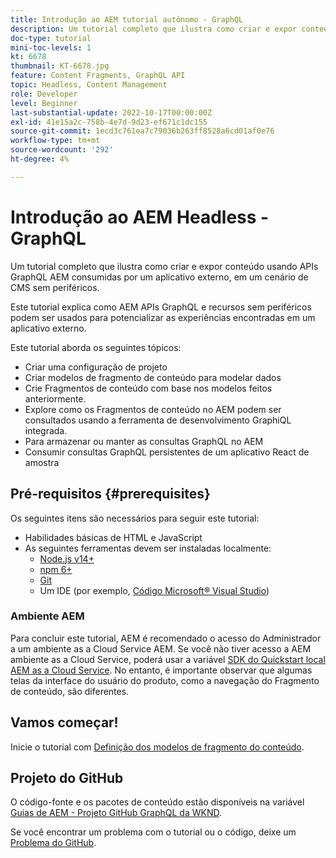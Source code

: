 ```yaml
---
title: Introdução ao AEM tutorial autônomo - GraphQL
description: Um tutorial completo que ilustra como criar e expor conteúdo usando APIs GraphQL AEM.
doc-type: tutorial
mini-toc-levels: 1
kt: 6678
thumbnail: KT-6678.jpg
feature: Content Fragments, GraphQL API
topic: Headless, Content Management
role: Developer
level: Beginner
last-substantial-update: 2022-10-17T00:00:00Z
exl-id: 41e15a2c-758b-4e7d-9d23-ef671c1dc155
source-git-commit: 1ecd3c761ea7c79036b263ff8528a6cd01af0e76
workflow-type: tm+mt
source-wordcount: '292'
ht-degree: 4%

---
```


# Introdução ao AEM Headless - GraphQL

Um tutorial completo que ilustra como criar e expor conteúdo usando APIs GraphQL AEM consumidas por um aplicativo externo, em um cenário de CMS sem periféricos.

Este tutorial explica como AEM APIs GraphQL e recursos sem periféricos podem ser usados para potencializar as experiências encontradas em um aplicativo externo.

Este tutorial aborda os seguintes tópicos:

* Criar uma configuração de projeto
* Criar modelos de fragmento de conteúdo para modelar dados
* Crie Fragmentos de conteúdo com base nos modelos feitos anteriormente.
* Explore como os Fragmentos de conteúdo no AEM podem ser consultados usando a ferramenta de desenvolvimento GraphiQL integrada.
* Para armazenar ou manter as consultas GraphQL no AEM
* Consumir consultas GraphQL persistentes de um aplicativo React de amostra


## Pré-requisitos {#prerequisites}

Os seguintes itens são necessários para seguir este tutorial:

* Habilidades básicas de HTML e JavaScript
* As seguintes ferramentas devem ser instaladas localmente:
   * [Node.js v14+](https://nodejs.org/en/)
   * [npm 6+](https://www.npmjs.com/)
   * [Git](https://git-scm.com/)
   * Um IDE (por exemplo, [Código Microsoft® Visual Studio](https://code.visualstudio.com/))

### Ambiente AEM

Para concluir este tutorial, AEM é recomendado o acesso do Administrador a um ambiente as a Cloud Service AEM. Se você não tiver acesso a AEM ambiente as a Cloud Service, poderá usar a variável [SDK do Quickstart local AEM as a Cloud Service](/help/cloud-service/local-development-environment/aem-runtime.md). No entanto, é importante observar que algumas telas da interface do usuário do produto, como a navegação do Fragmento de conteúdo, são diferentes.

## Vamos começar!

Inicie o tutorial com [Definição dos modelos de fragmento do conteúdo](content-fragment-models.md).

## Projeto do GitHub

O código-fonte e os pacotes de conteúdo estão disponíveis na variável [Guias de AEM - Projeto GitHub GraphQL da WKND](https://github.com/adobe/aem-guides-wknd-graphql).

Se você encontrar um problema com o tutorial ou o código, deixe um [Problema do GitHub](https://github.com/adobe/aem-guides-wknd-graphql/issues).

